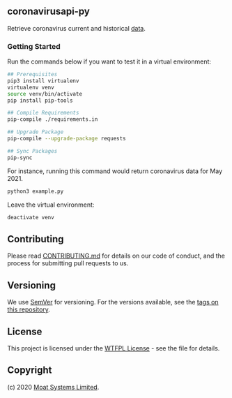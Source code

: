 ## coronavirusapi-py

Retrieve coronavirus current and historical [data](https://www.covid19api.dev).


### Getting Started

Run the commands below if you want to test it in a virtual environment: 

```sh
## Prerequisites
pip3 install virtualenv
virtualenv venv
source venv/bin/activate
pip install pip-tools

## Compile Requirements
pip-compile ./requirements.in

## Upgrade Package
pip-compile --upgrade-package requests

## Sync Packages
pip-sync
```

For instance, running this command would return coronavirus data for May 2021.

```sh
python3 example.py
```

Leave the virtual environment:

```sh
deactivate venv
```

## Contributing

Please read [CONTRIBUTING.md](https://gist.github.com/PurpleBooth/b24679402957c63ec426) for details on our code of conduct, and the process for submitting pull requests to us.

## Versioning

We use [SemVer](http://semver.org/) for versioning. For the versions available, see the [tags on this repository](https://github.com/Cloudeya/coronavirusapi-wrapper/tags).

## License

This project is licensed under the [WTFPL License](LICENSE) - see the file for details.

## Copyright

(c) 2020 [Moat Systems Limited](https://moatsystems.com).
